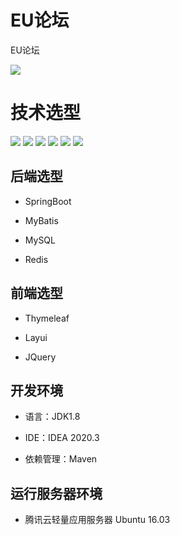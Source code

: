 # EU论坛

EU论坛

![](https://bestzuo.cn/images/forum/forum.jpg)


# 技术选型

![](https://bestzuo.cn/images/forum/project/springboot.svg)
![](https://bestzuo.cn/images/forum/project/mybatis.svg)
![](https://bestzuo.cn/images/forum/project/thymeleaf.svg)
![](https://bestzuo.cn/images/forum/project/layui.svg)
![](https://bestzuo.cn/images/forum/project/jquery.svg)
![](https://bestzuo.cn/images/forum/project/mysql.svg)

## 后端选型

- SpringBoot

- MyBatis

- MySQL

- Redis

## 前端选型

- Thymeleaf

- Layui

- JQuery

## 开发环境

- 语言：JDK1.8

- IDE：IDEA 2020.3

- 依赖管理：Maven

## 运行服务器环境

- 腾讯云轻量应用服务器 Ubuntu 16.03


